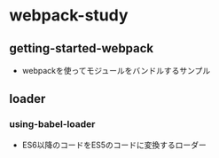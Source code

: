 # webpack-study

## getting-started-webpack
- webpackを使ってモジュールをバンドルするサンプル

## loader
### using-babel-loader
- ES6以降のコードをES5のコードに変換するローダー
